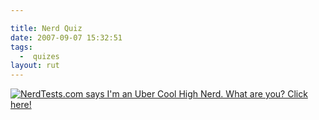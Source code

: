 ```yaml
---

title: Nerd Quiz
date: 2007-09-07 15:32:51
tags:
  -  quizes
layout: rut
---
```


<a href="http://www.nerdtests.com/nt2ref.html">
<img src="http://www.nerdtests.com/images/badge/nt2/a7076812119dffe9.png" alt="NerdTests.com says I'm an Uber Cool High Nerd.  What are you?  Click here!"  />
</a>


